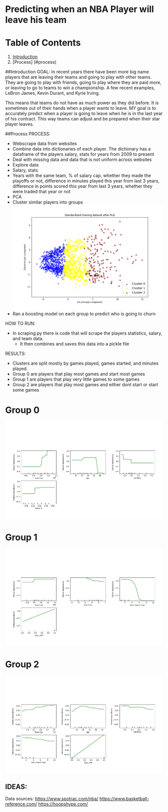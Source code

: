 # Predicting when an NBA Player will leave his team

# Table of Contents
1. [Introduction](#intro)
2. [Process] (#process)

##Introduction
GOAL: 
In recent years there have been more big name players that are leaving their teams and going to play with other teams. They are going to play with friends, going to play where they are paid more, or leaving to go to teams to win a championship. A few recent examples, LeBron James, Kevin Durant, and Kyrie Irving.

This means that teams do not have as much power as they did before. It is sometimes out of their hands when a player wants to leave. MY goal is to accurately predict when a player is going to leave when he is in the last year of his contract. This way teams can adjust and be prepared when their star player leaves.

##Process
PROCESS:
- Webscrape data from websites
- Combine data into dictionaries of each player. The dictionary has a dataframe of the players salary, stats for years from 2009 to present
- Deal with missing data and data that is not uniform across websites
- Explore data
- Salary, stats
- Years with the same team, % of salary cap, whether they made the playoffs or not, difference in minutes played this year from last 3 years, difference in points scored this year from last 3 years, whether they were traded that year or not
- PCA
- Cluster similar players into groups
![](clusters_pca.png)
- Ran a boosting model on each group to predict who is going to churn

HOW TO RUN:
- In scraping.py there is code that will scrape the players statistics, salary, and team data.
    - It then combines and saves this data into a pickle file

RESULTS:
- Clusters are split mostly by games played, games started, and minutes played.
- Group 0 are players that play most games and start most games
- Group 1 are players that play very little games to some games
- Group 2 are players that play most games and either dont start or start some games
# Group 0
![](cluster0_important_depend.png)
# Group 1
![](cluster1_important_depend.png)
# Group 2
![](cluster2_important_depend.png)

IDEAS:
- 

Data sources:
https://www.spotrac.com/nba/
https://www.basketball-reference.com/
https://hoopshype.com/